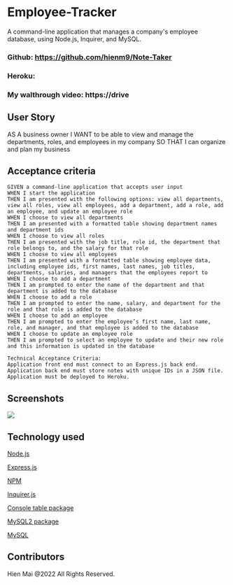 # Employee-Tracker
A command-line application that manages a company's employee database, using Node.js, Inquirer, and MySQL.


### Github: https://github.com/hienm9/Note-Taker
### Heroku:

### My walthrough video: https://drive


## User Story

AS A business owner
I WANT to be able to view and manage the departments, roles, and employees in my company
SO THAT I can organize and plan my business

## Acceptance criteria

```
GIVEN a command-line application that accepts user input
WHEN I start the application
THEN I am presented with the following options: view all departments, view all roles, view all employees, add a department, add a role, add an employee, and update an employee role
WHEN I choose to view all departments
THEN I am presented with a formatted table showing department names and department ids
WHEN I choose to view all roles
THEN I am presented with the job title, role id, the department that role belongs to, and the salary for that role
WHEN I choose to view all employees
THEN I am presented with a formatted table showing employee data, including employee ids, first names, last names, job titles, departments, salaries, and managers that the employees report to
WHEN I choose to add a department
THEN I am prompted to enter the name of the department and that department is added to the database
WHEN I choose to add a role
THEN I am prompted to enter the name, salary, and department for the role and that role is added to the database
WHEN I choose to add an employee
THEN I am prompted to enter the employee’s first name, last name, role, and manager, and that employee is added to the database
WHEN I choose to update an employee role
THEN I am prompted to select an employee to update and their new role and this information is updated in the database

Technical Acceptance Criteria:
Application front end must connect to an Express.js back end.
Application back end must store notes with unique IDs in a JSON file.
Application must be deployed to Heroku.
```

## Screenshots

![](https://github.com/hienm9/Employee-Tracker/)




## Technology used
<p><a href="https://nodejs.org/">Node.js</a></p>
<p><a href="https://expressjs.com/">Express.js</a></p>
<p><a href="https://www.npmjs.com/">NPM</a></p>
<p><a href="https://www.npmjs.com/package/inquirer">Inquirer.js</a></p>
<p><a href="https://www.npmjs.com/package/console.table">Console table package</a></p>
<p><a href="https://www.npmjs.com/package/mysql2">MySQL2 package</a></p>
<p><a href="https://www.mysql.com/">MySQL</a></p>


## Contributors

Hien Mai @2022 All Rights Reserved.
